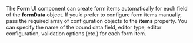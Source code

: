 The **Form** UI component can create form items automatically for each field of&nbsp;the **formData** object. If&nbsp;you&rsquo;d prefer to&nbsp;configure form items manually, pass the required array of&nbsp;configuration objects to&nbsp;the **items** property. You can specify the name of&nbsp;the bound data field, editor type, editor configuration, validation options (etc.) for each form item.